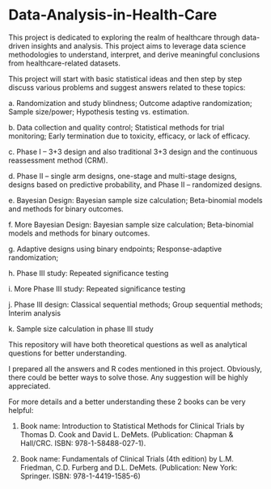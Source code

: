 # Data-Analysis-in-Health-Care

This project is dedicated to exploring the realm of healthcare through data-driven insights and analysis. This project aims to leverage data science methodologies to understand, interpret, and derive meaningful conclusions from healthcare-related datasets.

This project will start with basic statistical ideas and then step by step discuss various problems and suggest answers related to these topics:

a. Randomization and study blindness; Outcome adaptive randomization; Sample size/power; Hypothesis testing vs. estimation.

b. Data collection and quality control; Statistical methods for trial monitoring; Early termination due to toxicity, efficacy, or lack of efficacy.

c. Phase I – 3+3 design and also traditional 3+3 design and the continuous reassessment method (CRM).

d. Phase II – single arm designs, one-stage and multi-stage designs, designs based on predictive probability, and Phase II – randomized designs.

e. Bayesian Design: Bayesian sample size calculation; Beta-binomial models and methods for binary outcomes.

f. More Bayesian Design: Bayesian sample size calculation; Beta-binomial models and methods for binary outcomes.

g. Adaptive designs using binary endpoints; Response-adaptive randomization;

h. Phase III study: Repeated significance testing

i. More Phase III study: Repeated significance testing

j. Phase III design: Classical sequential methods; Group sequential methods; Interim analysis

k. Sample size calculation in phase III study

This repository will have both theoretical questions as well as analytical questions for better understanding.

I prepared all the answers and R codes mentioned in this project. Obviously, there could be better ways to solve those. Any suggestion will be highly appreciated.

For more details and a better understanding these 2 books can be very helpful:

1) Book name: Introduction to Statistical Methods for Clinical Trials by Thomas D. Cook and David L. DeMets.
(Publication: Chapman & Hall/CRC. ISBN: 978-1-58488-027-1).

2) Book name: Fundamentals of Clinical Trials (4th edition) by L.M. Friedman, C.D. Furberg and D.L. DeMets.
(Publication: New York: Springer. ISBN: 978-1-4419-1585-6)
